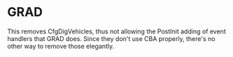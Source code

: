 # GRAD

This removes CfgDigVehicles, thus not allowing the PostInit adding of event handlers that GRAD does. Since they don't use CBA properly, there's no other way to remove those elegantly.
